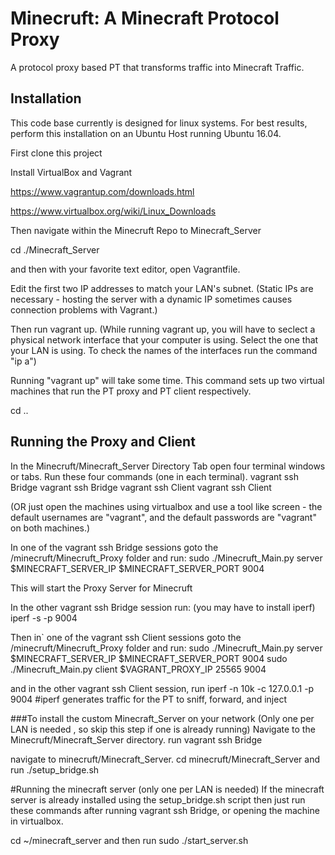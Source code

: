 # Minecruft: A Minecraft Protocol Proxy

A protocol proxy based PT that transforms traffic into Minecraft Traffic. 

## Installation 

This code base currently is designed for linux systems. For best results, perform this installation on an Ubuntu Host running Ubuntu 16.04. 

First clone this project

Install VirtualBox and Vagrant

https://www.vagrantup.com/downloads.html

https://www.virtualbox.org/wiki/Linux_Downloads

Then navigate within the Minecruft Repo to Minecraft_Server

cd ./Minecraft_Server

and then with your favorite text editor, open Vagrantfile. 

Edit the first two IP addresses to match your LAN's subnet. 
(Static IPs are necessary - hosting the server with a dynamic IP sometimes
causes connection problems with Vagrant.)

Then run vagrant up. 
(While running vagrant up, you will have to seclect a physical network interface that your computer is using.
Select the one that your LAN is using. To check the names of the interfaces run the command "ip a")

Running "vagrant up" will take some time. This command sets up two virtual machines that run the PT proxy and PT client respectively. 

cd ..

## Running the Proxy and Client

In the Minecruft/Minecraft_Server Directory Tab open four terminal windows or tabs. Run these four commands (one in each terminal). 
vagrant ssh Bridge
vagrant ssh Bridge
vagrant ssh Client
vagrant ssh Client

(OR just open the machines using virtualbox and use a tool like screen - the default usernames are "vagrant", and the default passwords are "vagrant" on both machines.) 

In one of the vagrant ssh Bridge sessions goto the /minecruft/Minecruft_Proxy folder and 
run: sudo ./Minecruft_Main.py server $MINECRAFT_SERVER_IP $MINECRAFT_SERVER_PORT 9004

This will start the Proxy Server for Minecruft

In the other vagrant ssh Bridge session run: (you may have to install iperf)
iperf -s -p 9004

Then in` one of the vagrant ssh Client sessions goto the /minecruft/Minecruft_Proxy folder and 
run: sudo ./Minecruft_Main.py server $MINECRAFT_SERVER_IP $MINECRAFT_SERVER_PORT 9004
sudo ./Minecruft_Main.py client $VAGRANT_PROXY_IP 25565 9004

and in the other vagrant ssh Client session, run 
iperf -n 10k -c 127.0.0.1 -p 9004
#iperf generates traffic for the PT to sniff, forward, and inject

###To install the custom Minecraft_Server on your network (Only one per LAN is needed , so skip this step if one is already running) 
Navigate to the Minecruft/Minecraft_Server directory. 
run vagrant ssh Bridge

navigate to minecruft/Minecraft_Server. cd minecruft/Minecraft_Server
and run ./setup_bridge.sh 

#Running the minecraft server (only one per LAN is needed)
If the minecraft server is already installed using the setup_bridge.sh script then just run these commands after running 
vagrant ssh Bridge, or opening the machine in virtualbox. 

cd ~/minecraft_server 
and then run 
sudo ./start_server.sh


